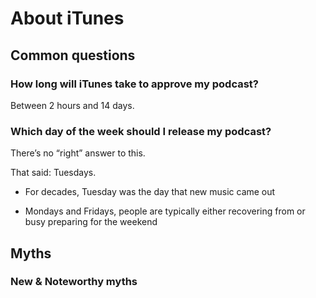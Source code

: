 # About iTunes

## Common questions

### How long will iTunes take to approve my podcast?

Between 2 hours and 14 days.

### Which day of the week should I release my podcast?

There’s no “right” answer to this.

That said: Tuesdays.

* For decades, Tuesday was the day that new music came out

* Mondays and Fridays, people are typically either recovering from or busy preparing for the weekend

## Myths


### New & Noteworthy myths

